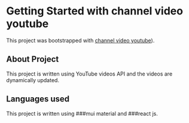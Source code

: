 # Getting Started with channel video youtube

This project was bootstrapped with [channel video youtube](https://channel-youtube.netlify.app/)).

## About Project

This project is written using YouTube videos API and the videos are dynamically updated.

## Languages ​​used

This project is written using ###mui material and ###react js.
